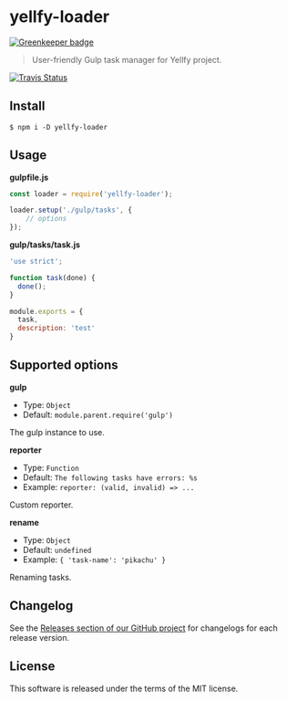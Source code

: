 # yellfy-loader

[![Greenkeeper badge](https://badges.greenkeeper.io/mrmlnc/yellfy-loader.svg)](https://greenkeeper.io/)

> User-friendly Gulp task manager for Yellfy project.

[![Travis Status](https://travis-ci.org/mrmlnc/yellfy-loader.svg?branch=master)](https://travis-ci.org/mrmlnc/yellfy-loader)

## Install

```shell
$ npm i -D yellfy-loader
```

## Usage

**gulpfile.js**

```js
const loader = require('yellfy-loader');

loader.setup('./gulp/tasks', {
	// options
});
```

**gulp/tasks/task.js**

```js
'use strict';

function task(done) {
  done();
}

module.exports = {
  task,
  description: 'test'
}
```

## Supported options

**gulp**

  * Type: `Object`
  * Default: `module.parent.require('gulp')`

The gulp instance to use.

**reporter**

  * Type: `Function`
  * Default: `The following tasks have errors: %s`
  * Example: `reporter: (valid, invalid) => ...`

Custom reporter.

**rename**

  * Type: `Object`
  * Default: `undefined`
  * Example: `{ 'task-name': 'pikachu' }`

Renaming tasks.

## Changelog

See the [Releases section of our GitHub project](https://github.com/mrmlnc/yellfy-loader/releases) for changelogs for each release version.

## License

This software is released under the terms of the MIT license.
